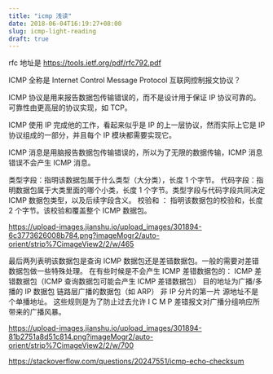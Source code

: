 ```yaml
---
title: "icmp 浅读"
date: 2018-06-04T16:19:27+08:00
slug: icmp-light-reading
draft: true
---
```


rfc 地址是 https://tools.ietf.org/pdf/rfc792.pdf

ICMP 全称是 Internet Control Message Protocol 互联网控制报文协议？

ICMP 协议是用来报告数据包传输错误的，而不是设计用于保证 IP 协议可靠的。可靠性由更高层的协议实现，如 TCP。

ICMP 使用 IP 完成他的工作，看起来似乎是 IP 的上一层协议，然而实际上它是 IP 协议组成的一部分，并且每个 IP 模块都需要实现它。

<!-- 在这么几个情况下，会发送ICMP消息：
* 一个数据包不能到达目的地 -->

ICMP 消息是用脑报告数据包传输错误的，所以为了无限的数据传输，ICMP 消息错误不会产生 ICMP 消息。



类型字段：指明该数据包属于什么类型（大分类），长度 1 个字节。
代码字段：指明数据包属于大类里面的哪个小类，长度 1 个字节。类型字段与代码字段共同决定 ICMP 数据包类型，以及后续字段含义。
校验和 ： 指明该数据包的校验和，长度 2 个字节。该校验和覆盖整个 ICMP 数据包。

https://upload-images.jianshu.io/upload_images/301894-6c3773626008b784.png?imageMogr2/auto-orient/strip%7CimageView2/2/w/465




最后两列表明该数据包是查询 ICMP 数据包还是差错数据包。一般的需要对差错数据包做一些特殊处理。
在有些时候是不会产生 ICMP 差错数据包的：
ICMP 差错数据包（ICMP 查询数据包可能会产生 ICMP 差错数据包）
目的地址为广播/多播的 IP 数据包
链路层广播的数据包（如 ARP）
非 IP 分片的第一片
源地址不是个单播地址。
这些规则是为了防止过去允许 I C M P 差错报文对广播分组响应所带来的广播风暴。

https://upload-images.jianshu.io/upload_images/301894-81b2751a8d51c814.png?imageMogr2/auto-orient/strip%7CimageView2/2/w/700

https://stackoverflow.com/questions/20247551/icmp-echo-checksum